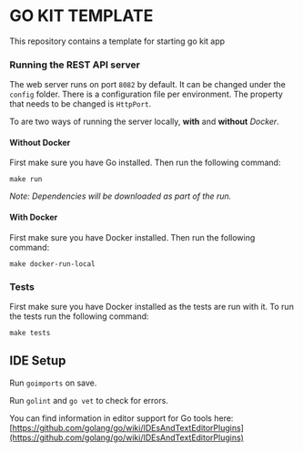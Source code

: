 # GO KIT TEMPLATE

This repository contains a template for starting go kit app

### Running the REST API server

The web server runs on port `8082` by default. It can be changed under the `config` folder. There is a configuration 
file per environment. The property that needs to be changed is `HttpPort`.

To are two ways of running the server locally, **with** and **without** *Docker*.

#### Without Docker

First make sure you have Go installed. Then run the following command:
```
make run
```
*Note: Dependencies will be downloaded as part of the run.*
 
 #### With Docker
 First make sure you have Docker installed. Then run the following command:
 ```
make docker-run-local
```

### Tests

First make sure you have Docker installed as the tests are run with it. To run the tests run the following command:
```
make tests
```

## IDE Setup
 
Run `goimports` on save.
 
Run `golint` and `go vet` to check for errors.
 
You can find information in editor support for Go tools here: [https://github.com/golang/go/wiki/IDEsAndTextEditorPlugins](https://github.com/golang/go/wiki/IDEsAndTextEditorPlugins)